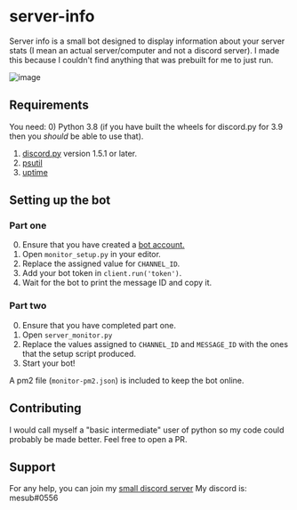 # server-info

Server info is a small bot designed to display information about your server stats (I mean an actual server/computer and not a discord server). I made this because I couldn't find anything that was prebuilt for me to just run.

![image](https://mesub.is-ne.at/x4P7nS.png)

## Requirements

You need:
0) Python 3.8 (if you have built the wheels for discord.py for 3.9 then you _should_ be able to use that).
1) [discord.py](https://pypi.org/project/discord.py/) version 1.5.1 or later.
2) [psutil](https://pypi.org/project/psutil/)
3) [uptime](https://pypi.org/project/uptime/)

## Setting up the bot

### Part one 

0) Ensure that you have created a [bot account.](https://discord.com/developers)
1) Open `monitor_setup.py` in your editor.
2) Replace the assigned value for `CHANNEL_ID`.
3) Add your bot token in `client.run('token')`.
4) Wait for the bot to print the message ID and copy it.

### Part two

0) Ensure that you have completed part one.
1) Open `server_monitor.py`
2) Replace the values assigned to `CHANNEL_ID` and `MESSAGE_ID` with the ones that the setup script produced.
3) Start your bot!

A pm2 file (`monitor-pm2.json`) is included to keep the bot online.

## Contributing

I would call myself a "basic intermediate" user of python so my code could probably be made better. Feel free to open a PR.

## Support

For any help, you can join my [small discord server](https://discord.gg/rDpcrNCRwV)
My discord is: mesub#0556
